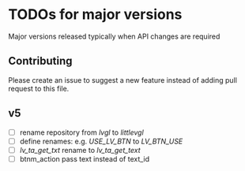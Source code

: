 # TODOs for major versions
Major versions released typically when API changes are required

## Contributing
Please create an issue to suggest a new feature instead of adding pull request to this file.

## v5 
- [ ] rename repository from *lvgl* to *littlevgl*
- [ ] define renames: e.g. *USE_LV_BTN* to *LV_BTN_USE*
- [ ] *lv_ta_get_txt* rename to *lv_ta_get_text* 
- [ ] btnm_action pass text instead of text_id
